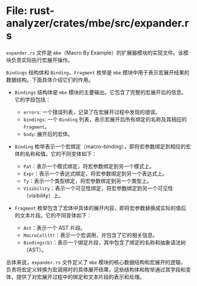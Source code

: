 # File: rust-analyzer/crates/mbe/src/expander.rs

`expander.rs` 文件是 `mbe`（Macro By Example）的扩展器模块的实现文件。该模块负责实际执行宏展开操作。

`Bindings` 结构体和 `Binding`、`Fragment` 枚举是 `mbe` 模块中用于表示宏展开结果的数据结构。下面具体介绍它们的作用。

- `Bindings` 结构体是 `mbe` 模块的主要输出。它包含了完整的宏展开后的信息。它的字段包括：
  - `errors`: 一个错误列表，记录了在宏展开过程中发现的错误。
  - `bindings`: 一个 `Binding` 列表，表示宏展开后所有绑定的名称及其相应的 `Fragment`。
  - `body`: 展开后的宏体。

- `Binding` 枚举表示一个宏绑定（macro-binding），即将宏参数绑定到相应的宏体的名称和值。它的不同变体如下：
  - `Pat`：表示一个模式绑定，将宏参数绑定到另一个模式上。
  - `Expr`：表示一个表达式绑定，将宏参数绑定到另一个表达式上。
  - `Ty`：表示一个类型绑定，将宏参数绑定到另一个类型上。
  - `Visibility`：表示一个可见性绑定，将宏参数绑定到另一个可见性（visibility）上。

- `Fragment` 枚举包含了宏体中具体的展开内容，即将宏参数替换成实际的值后的文本片段。它的不同变体如下：
  - `Ast`：表示一个 AST 片段。
  - `MacroCall(t)`：表示一个宏调用，并包含了它的相关信息。
  - `Bindings(b)`：表示一个绑定片段，其中包含了绑定的名称和抽象语法树（AST）。

总体来说，`expander.rs` 文件定义了 `mbe` 模块的核心数据结构和宏展开的逻辑，负责将宏定义转换为宏调用时的具体展开结果。这些结构体和枚举通过其字段和变体，提供了对宏展开过程中的绑定和文本片段的表示和处理。

